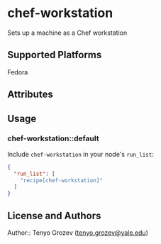# chef-workstation

Sets up a machine as a Chef workstation

## Supported Platforms

Fedora

## Attributes

## Usage

### chef-workstation::default

Include `chef-workstation` in your node's `run_list`:

```json
{
  "run_list": [
    "recipe[chef-workstation]"
  ]
}
```

## License and Authors

Author:: Tenyo Grozev (tenyo.grozev@yale.edu)
